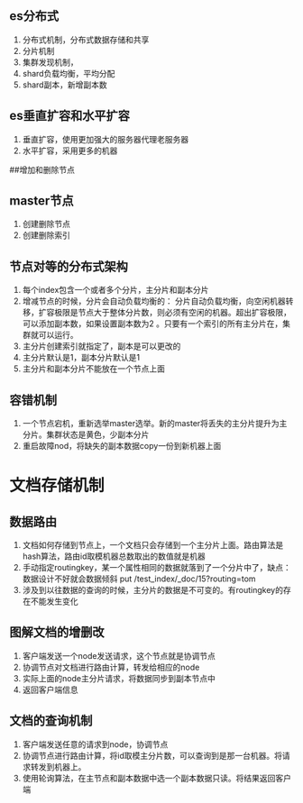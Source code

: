 ## es分布式
1. 分布式机制，分布式数据存储和共享
2. 分片机制
3. 集群发现机制，
4. shard负载均衡，平均分配
5. shard副本，新增副本数

## es垂直扩容和水平扩容
1. 垂直扩容，使用更加强大的服务器代理老服务器
2. 水平扩容，采用更多的机器

##增加和删除节点

## master节点
1. 创建删除节点
2. 创建删除索引

## 节点对等的分布式架构
1. 每个index包含一个或者多个分片，主分片和副本分片
2. 增减节点的时候，分片会自动负载均衡的： 分片自动负载均衡，向空闲机器转移，扩容极限是节点大于整体分片数，则必须有空闲的机器。超出扩容极限，可以添加副本数，如果设置副本数为2
   。只要有一个索引的所有主分片在，集群就可以运行。
4. 主分片创建索引就指定了，副本是可以更改的
5. 主分片默认是1，副本分片默认是1
6. 主分片和副本分片不能放在一个节点上面

## 容错机制
1. 一个节点宕机，重新选举master选举。新的master将丢失的主分片提升为主分片。集群状态是黄色，少副本分片
2. 重启故障nod，将缺失的副本数据copy一份到新机器上面

# 文档存储机制
## 数据路由
1. 文档如何存储到节点上，一个文档只会存储到一个主分片上面。路由算法是hash算法，路由id取模机器总数取出的数值就是机器
2. 手动指定routingkey，某一个属性相同的数据就落到了一个分片中了，缺点：数据设计不好就会数据倾斜      put /test_index/_doc/15?routing=tom
3. 涉及到以往数据的查询的时候，主分片的数据是不可变的。有routingkey的存在不能发生变化

## 图解文档的增删改
1. 客户端发送一个node发送请求，这个节点就是协调节点
2. 协调节点对文档进行路由计算，转发给相应的node
3. 实际上面的node主分片请求，将数据同步到副本节点中
4. 返回客户端信息

## 文档的查询机制
1. 客户端发送任意的请求到node，协调节点
2. 协调节点进行路由计算，将id取模主分片数，可以查询到是那一台机器。将请求转发到机器上。
3. 使用轮询算法，在主节点和副本数据中选一个副本数据只读。将结果返回客户端
